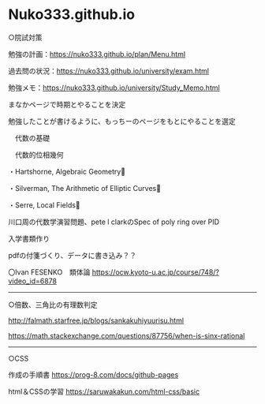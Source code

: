 # Nuko333.github.io

○院試対策

勉強の計画：https://nuko333.github.io/plan/Menu.html

過去問の状況：https://nuko333.github.io/university/exam.html

勉強メモ：https://nuko333.github.io/university/Study_Memo.html

まなかページで時期とやることを決定

勉強したことが書けるように、もっちーのページをもとにやることを選定

　代数の基礎
 
　代数的位相幾何

・Hartshorne, Algebraic Geometry

・Silverman, The Arithmetic of Elliptic Curves

・Serre, Local Fields

川口周の代数学演習問題、pete l clarkのSpec of poly ring over PID

入学書類作り

pdfの付箋づくり、データに書き込み？？

〇Ivan FESENKO　類体論
https://ocw.kyoto-u.ac.jp/course/748/?video_id=6878

--------------------------------------

○倍数、三角比の有理数判定

http://falmath.starfree.jp/blogs/sankakuhiyuurisu.html

https://math.stackexchange.com/questions/87756/when-is-sinx-rational

----------------------------------------
○CSS

作成の手順書
https://prog-8.com/docs/github-pages

html＆CSSの学習
https://saruwakakun.com/html-css/basic


